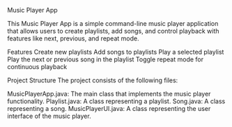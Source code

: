 Music Player App

This Music Player App is a simple command-line music player application that allows users to create playlists, add songs,
and control playback with features like next, previous, and repeat mode.

Features
Create new playlists
Add songs to playlists
Play a selected playlist
Play the next or previous song in the playlist
Toggle repeat mode for continuous playback


Project Structure
The project consists of the following files:

MusicPlayerApp.java: The main class that implements the music player functionality.
Playlist.java: A class representing a playlist.
Song.java: A class representing a song.
MusicPlayerUI.java: A class representing the user interface of the music player.

